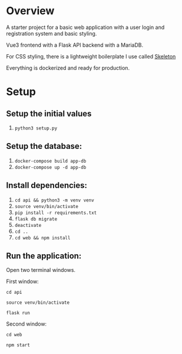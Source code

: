 # Overview
A starter project for a basic web application with a user login and registration system and basic styling.

Vue3 frontend with a Flask API backend with a MariaDB.

For CSS styling, there is a lightweight boilerplate I use called [Skeleton](http://getskeleton.com/)

Everything is dockerized and ready for production.

# Setup

## Setup the initial values

1. ```python3 setup.py```

## Setup the database:

1. ```docker-compose build app-db```
2. ```docker-compose up -d app-db```

## Install dependencies:

1. ```cd api && python3 -m venv venv```
2. ```source venv/bin/activate```
3. ```pip install -r requirements.txt```
4. ```flask db migrate```
4. ```deactivate```
4. ```cd ..```
5. ```cd web && npm install```

## Run the application:
Open two terminal windows.

First window:

```cd api```

```source venv/bin/activate```

```flask run```

Second window:

```cd web```

```npm start```